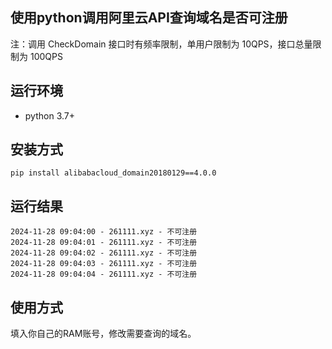 ## 使用python调用阿里云API查询域名是否可注册
注：调用 CheckDomain 接口时有频率限制，单用户限制为 10QPS，接口总量限制为 100QPS
## 运行环境
+ python 3.7+
## 安装方式
`pip install alibabacloud_domain20180129==4.0.0`
## 运行结果
```
2024-11-28 09:04:00 - 261111.xyz - 不可注册
2024-11-28 09:04:01 - 261111.xyz - 不可注册
2024-11-28 09:04:02 - 261111.xyz - 不可注册
2024-11-28 09:04:03 - 261111.xyz - 不可注册
2024-11-28 09:04:04 - 261111.xyz - 不可注册
```
## 使用方式
填入你自己的RAM账号，修改需要查询的域名。
